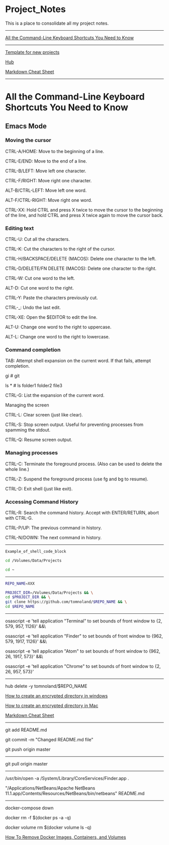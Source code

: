 # Project_Notes
This is a place to consolidate all my project notes.

---

[All the Command-Line Keyboard Shortcuts You Need to Know](#all-the-command-line-keyboard-shortcuts-you-need-to-know)

---

[Template for new projects](https://github.com/tomnoland/New-Project-Template/generate)

[Hub](https://hub.github.com/)

[Markdown Cheat Sheet](https://www.markdownguide.org/cheat-sheet/)

---

# All the Command-Line Keyboard Shortcuts You Need to Know

## Emacs Mode

### Moving the cursor

CTRL-A/HOME: Move to the beginning of a line.

CTRL-E/END: Move to the end of a line.

CTRL-B/LEFT: Move left one character.

CTRL-F/RIGHT: Move right one character.

ALT-B/CTRL-LEFT: Move left one word.

ALT-F/CTRL-RIGHT: Move right one word.

CTRL-XX: Hold CTRL and press X twice to move the cursor to the beginning of the line, and hold CTRL and press X twice again to move the cursor back.

### Editing text

CTRL-U: Cut all the characters.

CTRL-K: Cut the characters to the right of the cursor.

CTRL-H/BACKSPACE/DELETE (MACOS): Delete one character to the left.

CTRL-D/DELETE/FN DELETE (MACOS): Delete one character to the right.

CTRL-W: Cut one word to the left.

ALT-D: Cut one word to the right.

CTRL-Y: Paste the characters previously cut.

CTRL-_: Undo the last edit.

CTRL-XE: Open the $EDITOR to edit the line.

ALT-U: Change one word to the right to uppercase.

ALT-L: Change one word to the right to lowercase.

### Command completion

TAB: Attempt shell expansion on the current word. If that fails, attempt completion.

gi<TAB>     # git

ls *<TAB>   # ls folder1 folder2 file3

CTRL-G: List the expansion of the current word.

Managing the screen

CTRL-L: Clear screen (just like clear).

CTRL-S: Stop screen output. Useful for preventing processes from spamming the stdout.

CTRL-Q: Resume screen output.

### Managing processes

CTRL-C: Terminate the foreground process. (Also can be used to delete the whole line.)

CTRL-Z: Suspend the foreground process (use fg and bg to resume).

CTRL-D: Exit shell (just like exit).

### Accessing Command History

CTRL-R: Search the command history. Accept with ENTER/RETURN, abort with CTRL-G.

CTRL-P/UP: The previous command in history.

CTRL-N/DOWN: The next command in history.

---



```sh
Example_of_shell_code_block
```

```sh
cd /Volumes/Data/Projects
```
```sh
cd ~
```

---

```sh
REPO_NAME=XXX
```

```sh
PROJECT_DIR=/Volumes/Data/Projects && \
cd $PROJECT_DIR && \
git clone https://github.com/tomnoland/$REPO_NAME && \
cd $REPO_NAME
```

---

osascript -e 'tell application "Terminal" to set bounds of front window to {2, 579, 957, 1126}' &&\

osascript -e 'tell application "Finder" to set bounds of front window to {962, 579, 1917, 1126}' &&\

osascript -e 'tell application "Atom" to set bounds of front window to {962, 26, 1917, 573}' &&\

osascript -e 'tell application "Chrome" to set bounds of front window to {2, 26, 957, 573}'

---

hub delete -y tomnoland/$REPO_NAME

[How to create an encrypted directory in windows](https://www.tomsguide.com/us/encrypt-files-windows,news-18314.html)

[How to create an encrypted directory in Mac](https://www.howtogeek.com/183826/how-to-create-an-encrypted-file-container-disk-image-on-a-mac/)

[Markdown Cheat Sheet](https://www.markdownguide.org/cheat-sheet/)

---

git add README.md

git commit -m "Changed README.md file"

git push origin master

---

git pull origin master

---

/usr/bin/open -a /System/Library/CoreServices/Finder.app .

"/Applications/NetBeans/Apache NetBeans 11.1.app/Contents/Resources/NetBeans/bin/netbeans" README.md

---

docker-compose down

docker rm -f $(docker ps -a -q)

docker volume rm $(docker volume ls -q)

[How To Remove Docker Images, Containers, and Volumes](https://www.digitalocean.com/community/tutorials/how-to-remove-docker-images-containers-and-volumes)










